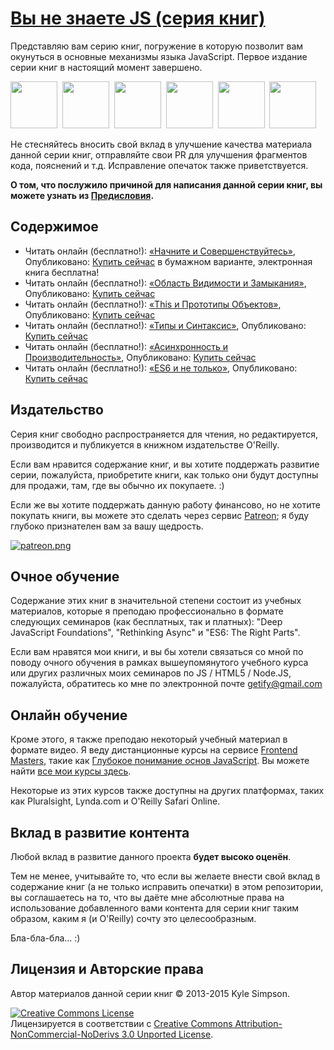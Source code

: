 # [Вы не знаете JS (серия книг)](https://github.com/azat-io/you-dont-know-js-ru)

Представляю вам серию книг, погружение в которую позволит вам окунуться в основные механизмы языка JavaScript. Первое издание серии книг в настоящий момент завершено.

<a href="http://shop.oreilly.com/product/0636920039303.do"><img src="up %26 going/cover.jpg" width="75"></a>&nbsp;
<a href="http://shop.oreilly.com/product/0636920026327.do"><img src="scope %26 closures/cover.jpg" width="75"></a>&nbsp;
<a href="http://shop.oreilly.com/product/0636920033738.do"><img src="this %26 object prototypes/cover.jpg" width="75"></a>&nbsp;
<a href="http://shop.oreilly.com/product/0636920033745.do"><img src="types %26 grammar/cover.jpg" width="75"></a>&nbsp;
<a href="http://shop.oreilly.com/product/0636920033752.do"><img src="async %26 performance/cover.jpg" width="75"></a>&nbsp;
<a href="http://shop.oreilly.com/product/0636920033769.do"><img src="es6 %26 beyond/cover.jpg" width="75"></a>

Не стесняйтесь вносить свой вклад в улучшение качества материала данной серии книг, отправляйте свои PR для улучшения фрагментов кода, пояснений и т.д. Исправление опечаток также приветствуется.

**О том, что послужило причиной для написания данной серии книг, вы можете узнать из [Предисловия](preface.md).**

## Содержимое

* Читать онлайн (бесплатно!): [«Начните и Совершенствуйтесь»](up%20%26%20going/README.md#Вы-не-знаете-js-Начните-и-Совершенствуйтесь), Опубликовано: [Купить сейчас](http://shop.oreilly.com/product/0636920039303.do) в бумажном варианте, электронная книга бесплатна!
* Читать онлайн (бесплатно!): [«Область Видимости и Замыкания»](scope%20%26%20closures/README.md#Вы-не-знаете-js-Область-видимости-и-замыкания), Опубликовано: [Купить сейчас](http://shop.oreilly.com/product/0636920026327.do)
* Читать онлайн (бесплатно!): [«This и Прототипы Объектов»](this%20%26%20object%20prototypes/README.md#you-dont-know-js-this--object-prototypes), Опубликовано: [Купить сейчас](http://shop.oreilly.com/product/0636920033738.do)
* Читать онлайн (бесплатно!): [«Типы и Синтаксис»](types%20%26%20grammar/README.md#you-dont-know-js-types--grammar), Опубликовано: [Купить сейчас](http://shop.oreilly.com/product/0636920033745.do)
* Читать онлайн (бесплатно!): [«Асинхронность и Производительность»](async%20%26%20performance/README.md#you-dont-know-js-async--performance), Опубликовано: [Купить сейчас](http://shop.oreilly.com/product/0636920033752.do)
* Читать онлайн (бесплатно!): [«ES6 и не только»](es6%20%26%20beyond/README.md#you-dont-know-js-es6--beyond), Опубликовано: [Купить сейчас](https://www.ozon.ru/context/detail/id/137473815/)

## Издательство

Серия книг свободно распространяется для чтения, но редактируется, производится и публикуется в книжном издательстве O'Reilly.

Если вам нравится содержание книг, и вы хотите поддержать развитие серии, пожалуйста, приобретите книги, как только они будут доступны для продажи, там, где вы обычно их покупаете. :)

Если же вы хотите поддержать данную работу финансово, но не хотите покупать книги, вы можете это сделать через сервис [Patreon](https://www.patreon.com/getify); я буду глубоко признателен вам за вашу щедрость.

<a href="https://www.patreon.com/getify">[![patreon.png](https://c5.patreon.com/external/logo/become_a_patron_button.png)](https://www.patreon.com/getify)</a>

## Очное обучение

Содержание этих книг в значительной степени состоит из учебных материалов, которые я преподаю профессионально в формате следующих семинаров (как бесплатных, так и платных): "Deep JavaScript Foundations", "Rethinking Async" и "ES6: The Right Parts".

Если вам нравятся мои книги, и вы бы хотели связаться со мной по поводу очного обучения в рамках вышеупомянутого учебного курса или других различных моих семинаров по JS / HTML5 / Node.JS, пожалуйста, обратитесь ко мне по электронной почте getify@gmail.com

## Онлайн обучение

Кроме этого, я также преподаю некоторый учебный материал в формате видео. Я веду дистанционные курсы на сервисе [Frontend Masters](https://FrontendMasters.com), такие как [Глубокое понимание основ JavaScript](https://frontendmasters.com/courses/javascript-foundations/). Вы можете найти [все мои курсы здесь](https://frontendmasters.com/kyle-simpson/).

Некоторые из этих курсов также доступны на других платформах, таких как Pluralsight, Lynda.com и O'Reilly Safari Online.

## Вклад в развитие контента

Любой вклад в развитие данного проекта **будет высоко оценён**.

Тем не менее, учитывайте то, что если вы желаете внести свой вклад в содержание книг (а не только исправить опечатки) в этом репозитории, вы соглашаетесь на то, что вы даёте мне абсолютные права на использование добавленного вами контента для серии книг таким образом, каким я (и O'Reilly) сочту это целесообразным.

Бла-бла-бла... :)

## Лицензия и Авторские права

Автор материалов данной серии книг &copy; 2013-2015 Kyle Simpson.

<a rel="license" href="http://creativecommons.org/licenses/by-nc-nd/3.0/"><img alt="Creative Commons License" style="border-width:0" src="https://i.creativecommons.org/l/by-nc-nd/3.0/88x31.png" /></a><br />Лицензируется в соответствии с <a rel="license" href="http://creativecommons.org/licenses/by-nc-nd/3.0/">Creative Commons Attribution-NonCommercial-NoDerivs 3.0 Unported License</a>.

